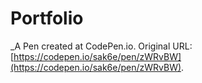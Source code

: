 # Portfolio
 _A Pen created at CodePen.io. Original URL: [https://codepen.io/sak6e/pen/zWRvBW](https://codepen.io/sak6e/pen/zWRvBW).

 